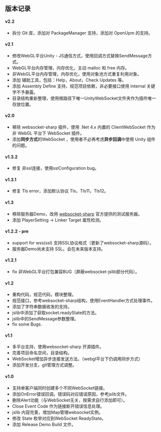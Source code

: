 ## 版本记录

#### v2.2
- 拆分 Git 库，添加对 PackageManager 支持，添加对 OpenUpm 的支持。

#### v2.1
- 修改WebGL平台Unity - JS通信方式，使用回调方式替换SendMessage方式。
- WebGL平台内存管理，内存优化，主动 malloc 和 free 内存。
- 非WebGL平台内存管理，内存优化，使用对象池方式重复利用对象。
- 添加 辅助工具，包括：Help，About，Check Updates 等。
- 添加 Assembly Define 支持，规范项目依赖，非必要接口使用 internal 关键字不予暴露。
- 目录结构重新整理，使用根路径下唯一UnityWebSocket文件夹作为插件唯一存放位置。

#### v2.0
- 移除 websocket-sharp 插件，使用 .Net 4.x 内置的 ClientWebSocket 作为非 WebGL 平台下 WebSocket 插件。
- 添加**同步方式**的WebSocket ，使用者不必再考虑**异步回调**中使用 Unity 组件的问题。

#### v1.3.2
- 修复 非ssl连接，使用sslConfiguration bug。

#### v1.3.1
- 修复 Tls error，添加默认协议 Tls，Tls11，Tls12。

#### v1.3
- 移除服务器Demo，改用 [websocket-sharp](http://www.websocket.org/echo.html) 官方提供的测试服务器。
- 添加 PlayerSetting -> Linker Target 属性检测。

#### v1.2.2 - pre
- support for wss(ssl) 支持SSL协议格式（更新了websocket-sharp源码）。
- 服务器Demo尚未支持 SSL。会在未来版本支持。

#### v1.2.1
- fix 非WebGL平台打包兼容BUG（屏蔽websocket-jslib部分代码）。

#### v1.2
- 重构代码，规范代码，模块整理。
- 规范接口，参考websocket-sharp结构，使用EventHandler方式处理事件。
- 添加了字符串数据收发的支持。
- jslib中添加了获取socket.readyState的方法。
- jslib中的SendMessage参数整理。
- fix some Bugs.

#### v1.1
- 多平台支持，使用websocket-sharp 开源插件。
- 完善项目命名空间，目录结构。
- WebSocket增加异步连接发送方法。（webgl平台下仍调用同步方式）
- 添加开发分支，git管理方式调整。

#### v1.0
- 支持单客户端同时创建多个不同WebSocket链接。
- 添加OnError错误回调。错误码对应错误原因，参考jslib文件。
- 删除Alert功能（与WebSocket无关，按需求自行添加即可）。
- Close Event Code 作为链接断开错误信息处理。
- jslib 内容完善，增加Map管理websocket实例。
- 修改 State 枚举对应到WebSocket ReadyState。
- 添加 Release Demo Build 文件。
